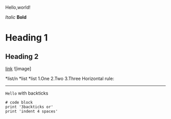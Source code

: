 
Hello,world!

*Italic*
**Bold**
# Heading 1
## Heading 2
[link](https://johnsonli010801.github.io/cse15l-lab-reports/johnson.html)
![image]
> 
*list/n
*list
*list
1.One
2.Two
3.Three
Horizontal rule:
___
`Hello` with backticks
```
# code block
print '3backticks or'
print 'indent 4 spaces'
```
